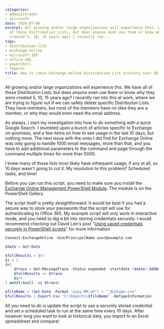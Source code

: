 ```yaml
---
categories:
- administrator
- microsoft
date: 2020-07-06
excerpt: All growing and/or large organizations will experience this. We have all
  of these Distribution Lists, but does anyone even use them or know why they were
  created 5, 10, 15 years ago? I recently ran...
tags:
- distribution-list
- exchange-online
- microsoft-365
- office-365
- powershell
- reports
title: How to check Exchange Online Distribution List activity over 30, 60, 90+ days?
---
```


All growing and/or large organizations will experience this. We have all of these Distribution Lists, but does anyone even use them or know why they were created 5, 10, 15 years ago? I recently ran into this at work, where we are trying to figure out if we can safely delete specific Distribution Lists. They have members, but most of the members have no idea they are a member, or why they would even need the email address.

As always, I start my investigation into how to do something with a quick Google Search. I stumbled upon a bunch of articles specific to Exchange on-premises, and a few items on how to see usage in the last 10 days, but nothing more. The next issue with the ones I did find for Exchange Online was only going to handle 1000 email messages, more than that, and you have to add additional parameters to the command and page through the command multiple times for more than 5000.

I knew many of these lists most likely have infrequent usage, if any at all, so 10 days wasn't going to cut it. My resolution to this problem? Scheduled tasks, and time!

Before you can run this script, you need to make sure you install the [Exchange Online Management PowerShell Module](https://www.powershellgallery.com/packages/ExchangeOnlineManagement/2.0.3-Preview). The module is on the PowerShell Gallery.

The script itself is pretty straightforward. It would be best if you had a secure way to store your passwords that the script will use for authenticating to Office 365. My example script will only work in interactive mode, and you need to dig a bit into storing credentials securely. I would recommend checking out David Lee's post "[Using saved credentials securely in PowerShell scripts](https://purple.telstra.com.au/blog/using-saved-credentials-securely-in-powershell-scripts)" for more information.

```powershell
Connect-ExchangeOnline -UserPrincipalName user@example.com

$date = Get-Date

$fullResults = @()
$i = 1
do{
    $trace = Get-MessageTrace -Status expanded -startdate ($date).AddDays(-10) -EndDate ($date) -PageSize 5000 -Page $i| Group-Object recipientaddress | Select-Object name,count
    $fullResults += $trace
    $i++
} until($null -eq $trace)

$fileName = (Get-Date -Format "yyyy.MM.dd") + "_DLUsage.csv"
$fullResults | Export-Csv "C:\Reports\$fileName" -NoTypeInformation
```

All you need to do is update the script to use a securely stored credential and set a scheduled task to run at the same time every 10 days. After however long you want to look at historical data, you import to an Excel spreadsheet and compare!